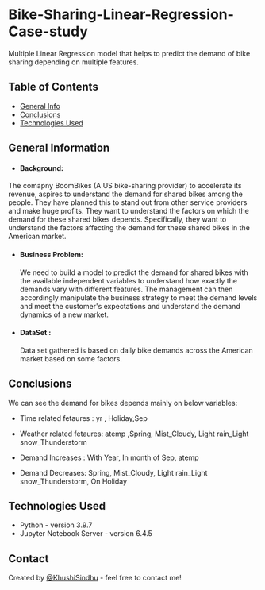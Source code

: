 # Bike-Sharing-Linear-Regression-Case-study
Multiple Linear Regression model that helps to predict the demand of bike sharing depending on multiple features.

## Table of Contents
* [General Info](#general-information)
* [Conclusions](#conclusions)
* [Technologies Used](#technologies-used)
## General Information
- #### Background:
 The comapny BoomBikes (A US bike-sharing provider) to accelerate its revenue, aspires to understand the demand for shared bikes among the people. They have    planned this to stand out from other service providers and make huge profits.
 They want to understand the factors on which the demand for these shared bikes depends. Specifically, they want to understand the factors affecting the demand  for these shared bikes in the American market.
- #### Business Problem:
  We need to build a model to predict the demand for shared bikes with the available independent variables to understand how exactly the demands vary with       different features. The management can then accordingly manipulate the business strategy to meet the demand levels and meet the customer's expectations and understand the demand dynamics of a new market.  
- #### DataSet :
  Data set gathered is based on daily bike demands across the American market based on some factors.


## Conclusions
We can see the demand for bikes depends mainly on below variables:
- Time related fetaures : yr , Holiday,Sep
- Weather related fetaures: atemp ,Spring, Mist_Cloudy, Light rain_Light snow_Thunderstorm

- Demand Increases :
With Year, In month of Sep, atemp

- Demand Decreases:
Spring, Mist_Cloudy, Light rain_Light snow_Thunderstorm, On Holiday

## Technologies Used
- Python - version 3.9.7
- Jupyter Notebook Server - version 6.4.5

<!-- As the libraries versions keep on changing, it is recommended to mention the version of library used in this project -->


## Contact
Created by [@KhushiSindhu](https://github.com/KhushiSindhu) - feel free to contact me!

